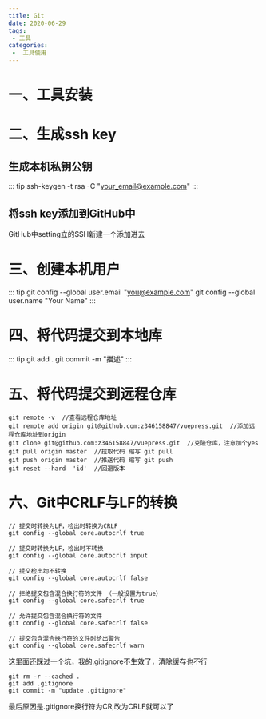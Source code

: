 ```yaml
---
title: Git
date: 2020-06-29
tags:
 - 工具
categories:
 -  工具使用
---
```


# 一、工具安装


# 二、生成ssh key

## 生成本机私钥公钥
::: tip
ssh-keygen -t rsa -C "your_email@example.com"
:::
## 将ssh key添加到GitHub中
GitHub中setting立的SSH新建一个添加进去

# 三、创建本机用户
::: tip
git config --global user.email "you@example.com"
git config --global user.name "Your Name"
:::

# 四、将代码提交到本地库

::: tip
git add .
git commit -m "描述"
:::

# 五、将代码提交到远程仓库

```
git remote -v  //查看远程仓库地址
git remote add origin git@github.com:z346158847/vuepress.git  //添加远程仓库地址到origin
git clone git@github.com:z346158847/vuepress.git  //克隆仓库，注意加个yes 
git pull origin master  //拉取代码 缩写 git pull
git push origin master  //推送代码 缩写 git push
git reset --hard  'id'  //回退版本
```


# 六、Git中CRLF与LF的转换

```
// 提交时转换为LF，检出时转换为CRLF
git config --global core.autocrlf true   

// 提交时转换为LF，检出时不转换
git config --global core.autocrlf input   

// 提交检出均不转换
git config --global core.autocrlf false
```

```
// 拒绝提交包含混合换行符的文件 （一般设置为true）
git config --global core.safecrlf true   

// 允许提交包含混合换行符的文件
git config --global core.safecrlf false   

// 提交包含混合换行符的文件时给出警告
git config --global core.safecrlf warn
```
这里面还踩过一个坑，我的.gitignore不生效了，清除缓存也不行
```
git rm -r --cached .
git add .gitignore
git commit -m "update .gitignore"
```
最后原因是.gitignore换行符为CR,改为CRLF就可以了
